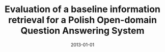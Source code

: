 ---
# Documentation: https://wowchemy.com/docs/managing-content/

title: Evaluation of a baseline information retrieval for a Polish Open-domain Question
  Answering System
subtitle: ''
summary: ''
authors:
- Michał M. Marcińczuk
- Adam P. Radziszewski
- piasecki
- Dominik Piasecki
- Marcin Ptak
tags: []
categories: []
date: '2013-01-01'
lastmod: 2022-10-07T05:11:47Z
featured: false
draft: false

# Featured image
# To use, add an image named `featured.jpg/png` to your page's folder.
# Focal points: Smart, Center, TopLeft, Top, TopRight, Left, Right, BottomLeft, Bottom, BottomRight.
image:
  caption: ''
  focal_point: ''
  preview_only: false

# Projects (optional).
#   Associate this post with one or more of your projects.
#   Simply enter your project's folder or file name without extension.
#   E.g. `projects = ["internal-project"]` references `content/project/deep-learning/index.md`.
#   Otherwise, set `projects = []`.
projects: []
publishDate: '2022-10-07T05:11:46.661414Z'
publication_types:
- '1'
abstract: ''
publication: '*[9th] International Conference [on] Recent Advances in Natural Language
  Processing [RANPL 2013] : proceedings, Hissar, Bulgaria 7–13 September, 2013*'
links:
- name: URL
  url: http://lml.bas.bg/ranlp2013/proceedings.php
---